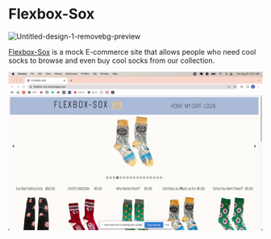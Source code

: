 # Flexbox-Sox 

<img src="https://i.ibb.co/CQL4cpB/Untitled-design-1-removebg-preview.png" alt="Untitled-design-1-removebg-preview" border="0" width=100px>

[Flexbox-Sox](https://flexbox-sox.herokuapp.com/) is a mock E-commerce site that allows people who need cool socks to browse and even buy cool socks from our collection.

![](https://github.com/Flexbox-Sox/flexbox-sox/blob/main/flexbox-sox.gif)

